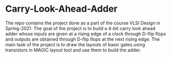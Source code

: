 # Carry-Look-Ahead-Adder
The repo contains the project done as a part of the course VLSI Design in Spring-2021. The goal of the project is to build a 4-bit carry look ahead adder whose inputs are given at a rising edge of a clock through D-flip flops and outputs are obtained through D-flip flops at the next rising edge. The main task of the project is to draw the layouts of basic gates using transistors in MAGIC layout tool and use them to build the adder. 
